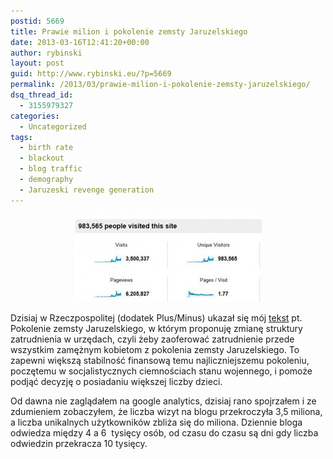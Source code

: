 ```yaml
---
postid: 5669
title: Prawie milion i pokolenie zemsty Jaruzelskiego
date: 2013-03-16T12:41:20+00:00
author: rybinski
layout: post
guid: http://www.rybinski.eu/?p=5669
permalink: /2013/03/prawie-milion-i-pokolenie-zemsty-jaruzelskiego/
dsq_thread_id:
  - 3155979327
categories:
  - Uncategorized
tags:
  - birth rate
  - blackout
  - blog traffic
  - demography
  - Jaruzeski revenge generation
---
```

<p style="text-align: center;">
  <a href="/uploads/2013/03/Prawie_milion.jpg"><img class="size-medium wp-image-5670 aligncenter" title="Prawie_milion" src="/uploads/2013/03/Prawie_milion-300x140.jpg" alt="" width="300" height="140" /></a>
</p>

Dzisiaj w Rzeczpospolitej (dodatek Plus/Minus) ukazał się mój [tekst](http://www.rp.pl/artykul/61991,990292-Pokolenie-zemsty-Jaruzelskiego.html) pt. Pokolenie zemsty Jaruzelskiego, w którym proponuję zmianę struktury zatrudnienia w urzędach, czyli żeby zaoferować zatrudnienie przede wszystkim zamężnym kobietom z pokolenia zemsty Jaruzelskiego. To zapewni większą stabilność finansową temu najliczniejszemu pokoleniu, poczętemu w socjalistycznych ciemnościach stanu wojennego, i pomoże podjąć decyzję o posiadaniu większej liczby dzieci.

Od dawna nie zaglądałem na google analytics, dzisiaj rano spojrzałem i ze zdumieniem zobaczyłem, że liczba wizyt na blogu przekroczyła 3,5 miliona, a liczba unikalnych użytkowników zbliża się do miliona. Dziennie bloga odwiedza między 4 a 6  tysięcy osób, od czasu do czasu są dni gdy liczba odwiedzin przekracza 10 tysięcy.
